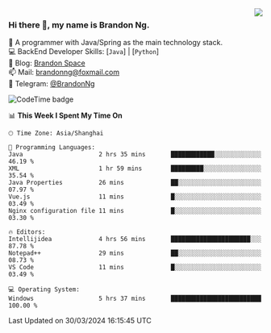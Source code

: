 <img  align="right" src="https://github-readme-stats-brandon0824.vercel.app/api/top-langs/?username=brandon0824&layout=compact">

### Hi there 👋, my name is Brandon Ng.

🌱 A programmer with Java/Spring as the main technology stack.  
💻 BackEnd Developer Skills: [`Java`] | [`Python`]  
📝 Blog: [Brandon Space](https://brandonng.tech)  
📫 Mail: brandonng@foxmail.com  
📰 Telegram: [@BrandonNg](https://t.me/BrandonNg24)  

![CodeTime badge](https://img.shields.io/endpoint?style=flat-square&url=https%3A%2F%2Fapi.codetime.dev%2Fshield%3Fid%3D128%26project%3D%26in%3D604800000)

<!--START_SECTION:waka-->
📊 **This Week I Spent My Time On** 

```text
🕑︎ Time Zone: Asia/Shanghai

💬 Programming Languages: 
Java                     2 hrs 35 mins       ████████████░░░░░░░░░░░░░   46.19 % 
XML                      1 hr 59 mins        █████████░░░░░░░░░░░░░░░░   35.54 % 
Java Properties          26 mins             ██░░░░░░░░░░░░░░░░░░░░░░░   07.97 % 
Vue.js                   11 mins             █░░░░░░░░░░░░░░░░░░░░░░░░   03.49 % 
Nginx configuration file 11 mins             █░░░░░░░░░░░░░░░░░░░░░░░░   03.30 % 

🔥 Editors: 
Intellijidea             4 hrs 56 mins       ██████████████████████░░░   87.78 % 
Notepad++                29 mins             ██░░░░░░░░░░░░░░░░░░░░░░░   08.73 % 
VS Code                  11 mins             █░░░░░░░░░░░░░░░░░░░░░░░░   03.49 % 

💻 Operating System: 
Windows                  5 hrs 37 mins       █████████████████████████   100.00 % 
```


 Last Updated on 30/03/2024 16:15:45 UTC
<!--END_SECTION:waka-->
